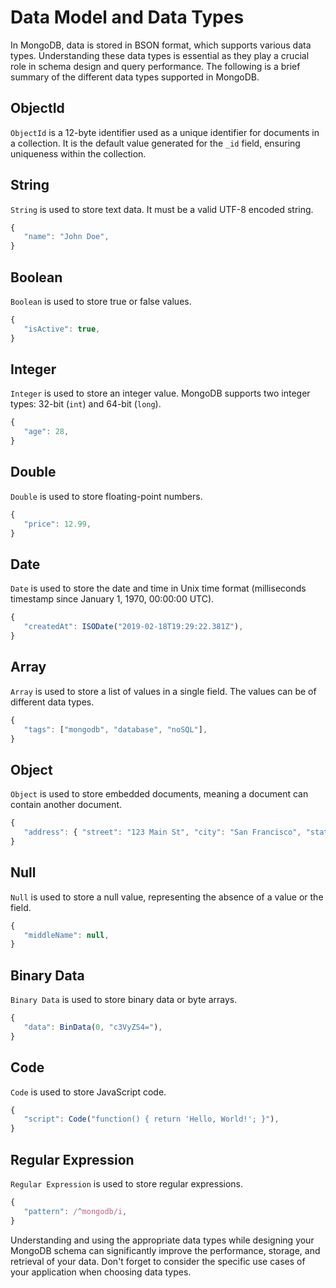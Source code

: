 # Data Model and Data Types

In MongoDB, data is stored in BSON format, which supports various data types. Understanding these data types is essential as they play a crucial role in schema design and query performance. The following is a brief summary of the different data types supported in MongoDB.

## ObjectId

`ObjectId` is a 12-byte identifier used as a unique identifier for documents in a collection. It is the default value generated for the `_id` field, ensuring uniqueness within the collection.

## String

`String` is used to store text data. It must be a valid UTF-8 encoded string.

```javascript
{
   "name": "John Doe",
}
```

## Boolean

`Boolean` is used to store true or false values.

```javascript
{
   "isActive": true,
}
```

## Integer

`Integer` is used to store an integer value. MongoDB supports two integer types: 32-bit (`int`) and 64-bit (`long`).

```javascript
{
   "age": 28,
}
```

## Double

`Double` is used to store floating-point numbers.

```javascript
{
   "price": 12.99,
}
```

## Date

`Date` is used to store the date and time in Unix time format (milliseconds timestamp since January 1, 1970, 00:00:00 UTC).

```javascript
{
   "createdAt": ISODate("2019-02-18T19:29:22.381Z"),
}
```

## Array

`Array` is used to store a list of values in a single field. The values can be of different data types.

```javascript
{
   "tags": ["mongodb", "database", "noSQL"],
}
```

## Object

`Object` is used to store embedded documents, meaning a document can contain another document.

```javascript
{
   "address": { "street": "123 Main St", "city": "San Francisco", "state": "CA" },
}
```

## Null

`Null` is used to store a null value, representing the absence of a value or the field.

```javascript
{
   "middleName": null,
}
```

## Binary Data

`Binary Data` is used to store binary data or byte arrays.

```javascript
{
   "data": BinData(0, "c3VyZS4="),
}
```

## Code

`Code` is used to store JavaScript code.

```javascript
{
   "script": Code("function() { return 'Hello, World!'; }"),
}
```

## Regular Expression

`Regular Expression` is used to store regular expressions.

```javascript
{
   "pattern": /^mongodb/i,
}
```

Understanding and using the appropriate data types while designing your MongoDB schema can significantly improve the performance, storage, and retrieval of your data. Don't forget to consider the specific use cases of your application when choosing data types.
